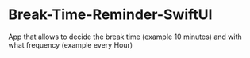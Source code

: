 # Break-Time-Reminder-SwiftUI
App that allows to decide the break time (example 10 minutes)  and with what frequency (example every Hour)
